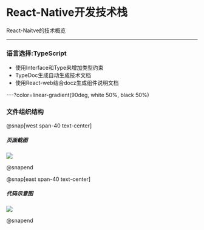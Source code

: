 # React-Native开发技术栈 

React-Naitve的技术概览

---

### 语言选择:TypeScript

- 使用Interface和Type来增加类型约束
- TypeDoc生成自动生成技术文档
- 使用React-web结合docz生成组件说明文档

---?color=linear-gradient(90deg, white 50%, black 50%)

### 文件组织结构
@snap[west span-40 text-center]

##### 页面截图
![](https://ws3.sinaimg.cn/large/006tNc79gy1g2vg7uhpy9j30u01szwp3.jpg)

@snapend 

@snap[east span-40 text-center]

##### 代码示意图
![](https://ws4.sinaimg.cn/large/006tNc79ly1g2vg53jny9j30og0tkgr9.jpg)

@snapend 



